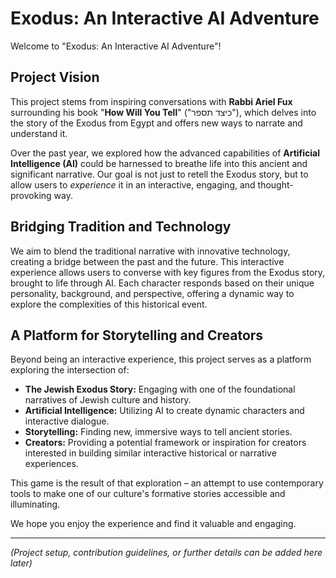 # Exodus: An Interactive AI Adventure

Welcome to "Exodus: An Interactive AI Adventure"!

## Project Vision

This project stems from inspiring conversations with **Rabbi Ariel Fux** surrounding his book "**How Will You Tell**" ("כיצד תספר"), which delves into the story of the Exodus from Egypt and offers new ways to narrate and understand it.

Over the past year, we explored how the advanced capabilities of **Artificial Intelligence (AI)** could be harnessed to breathe life into this ancient and significant narrative. Our goal is not just to retell the Exodus story, but to allow users to *experience* it in an interactive, engaging, and thought-provoking way.

## Bridging Tradition and Technology

We aim to blend the traditional narrative with innovative technology, creating a bridge between the past and the future. This interactive experience allows users to converse with key figures from the Exodus story, brought to life through AI. Each character responds based on their unique personality, background, and perspective, offering a dynamic way to explore the complexities of this historical event.

## A Platform for Storytelling and Creators

Beyond being an interactive experience, this project serves as a platform exploring the intersection of:

*   **The Jewish Exodus Story:** Engaging with one of the foundational narratives of Jewish culture and history.
*   **Artificial Intelligence:** Utilizing AI to create dynamic characters and interactive dialogue.
*   **Storytelling:** Finding new, immersive ways to tell ancient stories.
*   **Creators:** Providing a potential framework or inspiration for creators interested in building similar interactive historical or narrative experiences.

This game is the result of that exploration – an attempt to use contemporary tools to make one of our culture's formative stories accessible and illuminating.

We hope you enjoy the experience and find it valuable and engaging.

---

*(Project setup, contribution guidelines, or further details can be added here later)*
